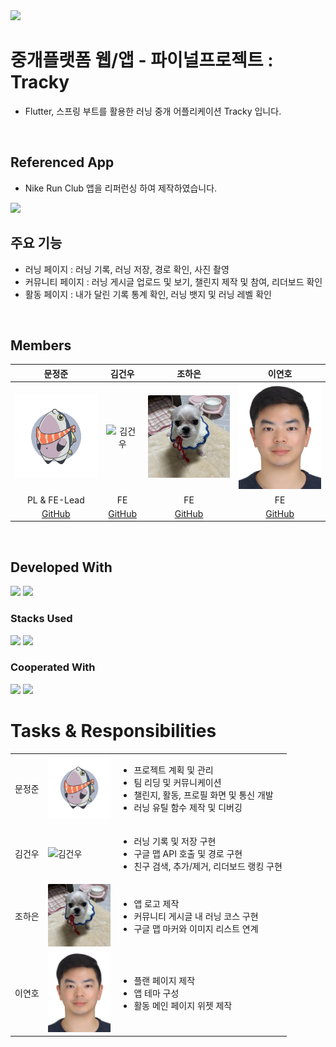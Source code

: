 <img src="https://readme-decorate.vercel.app/api/get?type=stroke&text=Tracky&width=750&height=250&fontSize=48&fontWeight=700&useGradient=false&fontColor=%23021f59&backgroundColor=%23d0f252&gradientColor1=&gradientColor2=" />

# 중개플랫폼 웹/앱 - 파이널프로젝트 : Tracky
- Flutter, 스프링 부트를 활용한 러닝 중개 어플리케이션 Tracky 입니다.

<br>

## Referenced App
- Nike Run Club 앱을 리퍼런싱 하여 제작하였습니다.
<a href="https://www.nike.com/kr/nrc-app">
<img src="https://dl.memuplay.com/new_market/img/com.nike.plusgps.icon.2025-01-03-00-11-57.png">
</a>

## 주요 기능
- 러닝 페이지 : 러닝 기록, 러닝 저장, 경로 확인, 사진 촬영
- 커뮤니티 페이지 : 러닝 게시글 업로드 및 보기, 챌린지 제작 및 참여, 리더보드 확인
- 활동 페이지 : 내가 달린 기록 통계 확인, 러닝 뱃지 및 러닝 레벨 확인

<br>

## Members
|                                                          문정준                                                           |                                                           김건우                                                            |                                                       조하은                                                        |                                                        이연호                                                        |
|:----------------------------------------------------------------------------------------------------------------------:|:------------------------------------------------------------------------------------------------------------------------:|:----------------------------------------------------------------------------------------------------------------:|:-----------------------------------------------------------------------------------------------------------------:|
| <img src="https://github.com/human-mjj/recruit-wwy/blob/master/README/240125_ynn1.png?raw=true" alt="문정준" width="150"> | <img src="https://mblogthumb-phinf.pstatic.net/20150403_86/e2voo_14280514283502gas9_JPEG/kakako-00.jpg?type=w420" alt="김건우" width="150"> | <img src="https://github.com/green-tracky/tracky-flutter/blob/master/readme_images/%EC%A1%B0%ED%95%98%EC%9D%80.jpg?raw=true" alt="조하은" width="150"> | <img src="https://github.com/green-tracky/tracky-flutter/blob/master/readme_images/%EC%9D%B4%EC%97%B0%ED%98%B8.jpg?raw=true" alt="이연호" width="150"> |
|                                                      PL & FE-Lead                                                      |                                                            FE                                                            |                                                        FE                                                        |                                                        FE                                                         |
|                                           [GitHub](https://github.com/Sxias)                                           |                                           [GitHub](https://github.com/GUNWO0)                                            |                                      [GitHub](https://github.com/TaengGyul)                                      |                                      [GitHub](https://github.com/yh88888888)                                      |


<br>

## Developed With
<div>
<img src="https://upload.wikimedia.org/wikipedia/commons/thumb/5/51/Android_Studio_Logo_2024.svg/1200px-Android_Studio_Logo_2024.svg.png" width="80">
<img src="https://tiaz.dev/assets/img/content/ai/002/001.webp" width="80">
</div>

### Stacks Used
<div>
<img src="https://img.icons8.com/color/512/dart.png" width="80">
<img src="https://storage.googleapis.com/cms-storage-bucket/lockup_flutter_vertical.a9d6ce81aee44ae017ee.png" width="80">
</div>

### Cooperated With
<div>
<img src="https://github.com/yewon-Noh/readme-template/blob/main/skills/Github.png?raw=true" width="80">
<img src="https://github.com/yewon-Noh/readme-template/blob/main/skills/Notion.png?raw=true" width="80">
</div>

# Tasks & Responsibilities

|     |                                                                                                                                                     |                                                                                                                |
|-----|-----------------------------------------------------------------------------------------------------------------------------------------------------|----------------------------------------------------------------------------------------------------------------|
| 문정준 | <img src="https://github.com/human-mjj/recruit-wwy/blob/master/README/240125_ynn1.png?raw=true" alt="문정준" width="100">                              | <ul><li>프로젝트 계획 및 관리</li><li>팀 리딩 및 커뮤니케이션</li><li>챌린지, 활동, 프로필 화면 및 통신 개발</li><li>러닝 유틸 함수 제작 및 디버깅</li></ul> |
| 김건우 | <img src="https://mblogthumb-phinf.pstatic.net/20150403_86/e2voo_14280514283502gas9_JPEG/kakako-00.jpg?type=w420" alt="김건우" width="100">             | <ul><li>러닝 기록 및 저장 구현</li><li>구글 맵 API 호출 및 경로 구현</li><li>친구 검색, 추가/제거, 리더보드 랭킹 구현</li></ul>                   |
| 조하은 | <img src="https://github.com/green-tracky/tracky-flutter/blob/master/readme_images/%EC%A1%B0%ED%95%98%EC%9D%80.jpg?raw=true" alt="조하은" width="100"> | <ul><li>앱 로고 제작</li><li>커뮤니티 게시글 내 러닝 코스 구현</li><li>구글 맵 마커와 이미지 리스트 연계</li></ul>                              |
| 이연호 | <img src="https://github.com/green-tracky/tracky-flutter/blob/master/readme_images/%EC%9D%B4%EC%97%B0%ED%98%B8.jpg?raw=true" alt="이연호" width="100">| <ul><li>플랜 페이지 제작</li><li>앱 테마 구성</li><li>활동 메인 페이지 위젯 제작</li></ul>                                            |
<br>

